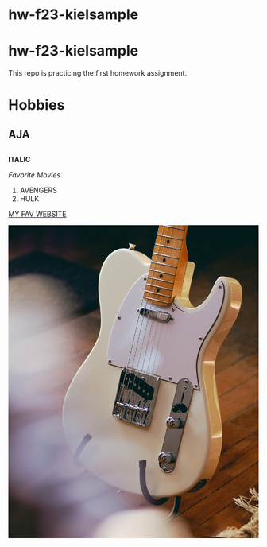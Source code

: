 
# hw-f23-kielsample
# hw-f23-kielsample

This repo is practicing the first homework assignment.

# Hobbies
## AJA 

##       

**ITALIC**

*Favorite Movies*

1. AVENGERS 
2. HULK


[MY FAV WEBSITE](WWW.GOOGLE.COM)


![DescribingThis](images/tele.jpg)


